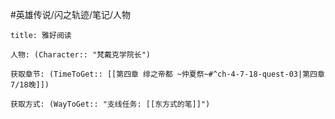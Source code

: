 #英雄传说/闪之轨迹/笔记/人物
```ad-note
title: 雅好阅读

人物: (Character:: "梵戴克学院长")

获取章节: (TimeToGet:: [[第四章 绯之帝都 ~仲夏祭~#^ch-4-7-18-quest-03|第四章7/18晚]])

获取方式: (WayToGet:: "支线任务: [[东方式的笔]]")

```
